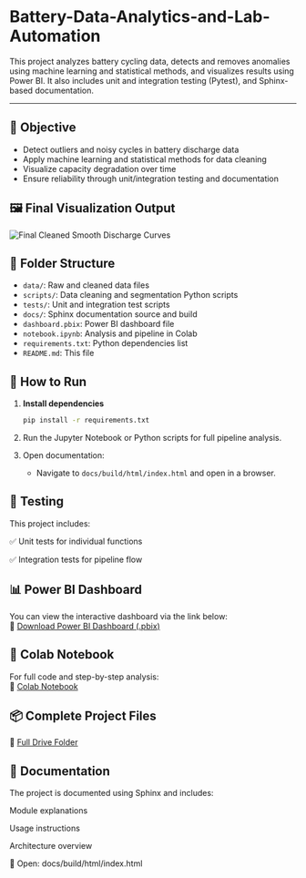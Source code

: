 # Battery-Data-Analytics-and-Lab-Automation
This project analyzes battery cycling data, detects and removes anomalies using machine learning and statistical methods, and visualizes results using Power BI. It also includes unit and integration testing (Pytest), and Sphinx-based documentation.

---

## 🎯 Objective

- Detect outliers and noisy cycles in battery discharge data  
- Apply machine learning and statistical methods for data cleaning  
- Visualize capacity degradation over time  
- Ensure reliability through unit/integration testing and documentation

## 🖼️ Final Visualization Output

![Final Cleaned Smooth Discharge Curves](https://github.com/SubrinaSabur/Battery-Data-Analytics/blob/main/docs/images/final_discharge_curve.png)

## 📁 Folder Structure

- `data/`: Raw and cleaned data files  
- `scripts/`: Data cleaning and segmentation Python scripts  
- `tests/`: Unit and integration test scripts  
- `docs/`: Sphinx documentation source and build  
- `dashboard.pbix`: Power BI dashboard file  
- `notebook.ipynb`: Analysis and pipeline in Colab  
- `requirements.txt`: Python dependencies list  
- `README.md`: This file

## 🚀 How to Run

1. **Install dependencies**
    ```bash
    pip install -r requirements.txt
    ```

2. Run the Jupyter Notebook or Python scripts for full pipeline analysis.

3. Open documentation:
    - Navigate to `docs/build/html/index.html` and open in a browser.

## 🧪 Testing

This project includes:

✅ Unit tests for individual functions

✅ Integration tests for pipeline flow

## 📊 Power BI Dashboard

You can view the interactive dashboard via the link below:  
🔗 [Download Power BI Dashboard (.pbix)](https://drive.google.com/file/d/1a_EgzbL087A_f_GK5ffRTGrbCVUKCz0W/view?usp=sharing)

## 📓 Colab Notebook

For full code and step-by-step analysis:  
🔗 [Colab Notebook](https://colab.research.google.com/drive/1K0Z8tffyg1buHP3TYDOZZIuMdcmHM3T5?usp=sharing)

## 📦 Complete Project Files
🔗 [Full Drive Folder](https://drive.google.com/drive/folders/1P3pWAyh0Bk_ftkNvn70rjlycoXyfUMLd )

## 📄 Documentation
The project is documented using Sphinx and includes:

Module explanations

Usage instructions

Architecture overview

📁 Open: docs/build/html/index.html
 
